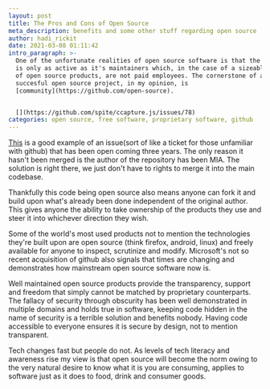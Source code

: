 ```yaml
---
layout: post
title: The Pros and Cons of Open Source
meta_description: benefits and some other stuff regarding open source
author: hadi_rickit
date: 2021-03-08 01:11:42
intro_paragraph: >-
  One of the unfortunate realities of open source software is that the project
  is only as active as it's maintainers which, in the case of a sizeable chunk
  of open source products, are not paid employees. The cornerstone of any
  succesful open source project, in my opinion, is
  [community](https://github.com/open-source).


  [](https://github.com/spite/ccapture.js/issues/78)
categories: open source, free software, proprietary software, github
---
```

[This](https://github.com/spite/ccapture.js/issues/78) is a good example of an issue(sort of like a ticket for those unfamiliar with github) that has been open coming three years. The only reason it hasn't been merged is the author of the repository has been MIA. The solution is right there, we just don't have to rights to merge it into the main codebase.

Thankfully this code being open source also means anyone can fork it and build upon what's already been done independent of the original author. This gives anyone the ability to take ownership of the products they use and steer it into whichever direction they wish.

Some of the world's most used products not to mention the technologies they're built upon are open source (think firefox, android, linux) and freely available for anyone to inspect, scrutinize and modify. Microsoft's not so recent acquisition of github also signals that times are changing and demonstrates how mainstream open source software now is.

Well maintained open source products provide the transparency, support and freedom that simply cannot be matched by proprietary counterparts. The fallacy of security through obscurity has been well demonstrated in multiple domains and holds true in software, keeping code hidden in the name of security is a terrible solution and benefits nobody. Having code accessible to everyone ensures it is secure by design, not to mention transparent.

Tech changes fast but people do not. As levels of tech literacy and awareness rise my view is that open source will become the norm owing to the very natural desire to know what it is you are consuming, applies to software just as it does to food, drink and consumer goods.